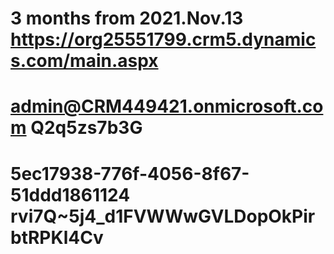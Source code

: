 3 months from 2021.Nov.13
https://org25551799.crm5.dynamics.com/main.aspx
=======================

admin@CRM449421.onmicrosoft.com
Q2q5zs7b3G
=======================
5ec17938-776f-4056-8f67-51ddd1861124
rvi7Q~5j4_d1FVWWwGVLDopOkPirbtRPKl4Cv
=======================